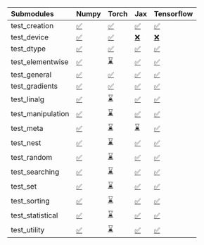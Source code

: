| Submodules        | Numpy                                                                                                                           | Torch                                                                                                                           | Jax                                                                                                                             | Tensorflow                                                                                                                      |
|:------------------|:--------------------------------------------------------------------------------------------------------------------------------|:--------------------------------------------------------------------------------------------------------------------------------|:--------------------------------------------------------------------------------------------------------------------------------|:--------------------------------------------------------------------------------------------------------------------------------|
| test_creation     | <a href="https://github.com/unifyai/ivy/runs/7877489270?check_suite_focus=true" rel="noopener noreferrer" target="_blank">✅</a> | <a href="https://github.com/unifyai/ivy/runs/7877490936?check_suite_focus=true" rel="noopener noreferrer" target="_blank">✅</a> | <a href="https://github.com/unifyai/ivy/runs/7877492796?check_suite_focus=true" rel="noopener noreferrer" target="_blank">✅</a> | <a href="https://github.com/unifyai/ivy/runs/7877494675?check_suite_focus=true" rel="noopener noreferrer" target="_blank">✅</a> |
| test_device       | <a href="https://github.com/unifyai/ivy/runs/7877489421?check_suite_focus=true" rel="noopener noreferrer" target="_blank">✅</a> | <a href="https://github.com/unifyai/ivy/runs/7877491040?check_suite_focus=true" rel="noopener noreferrer" target="_blank">✅</a> | <a href="https://github.com/unifyai/ivy/runs/7877492955?check_suite_focus=true" rel="noopener noreferrer" target="_blank">❌</a> | <a href="https://github.com/unifyai/ivy/runs/7877494794?check_suite_focus=true" rel="noopener noreferrer" target="_blank">❌</a> |
| test_dtype        | <a href="https://github.com/unifyai/ivy/runs/7877489526?check_suite_focus=true" rel="noopener noreferrer" target="_blank">✅</a> | <a href="https://github.com/unifyai/ivy/runs/7877491139?check_suite_focus=true" rel="noopener noreferrer" target="_blank">✅</a> | <a href="https://github.com/unifyai/ivy/runs/7877493059?check_suite_focus=true" rel="noopener noreferrer" target="_blank">✅</a> | <a href="https://github.com/unifyai/ivy/runs/7877494898?check_suite_focus=true" rel="noopener noreferrer" target="_blank">✅</a> |
| test_elementwise  | <a href="https://github.com/unifyai/ivy/runs/7877489633?check_suite_focus=true" rel="noopener noreferrer" target="_blank">✅</a> | <a href="https://github.com/unifyai/ivy/runs/7877491247?check_suite_focus=true" rel="noopener noreferrer" target="_blank">⌛</a> | <a href="https://github.com/unifyai/ivy/runs/7877493179?check_suite_focus=true" rel="noopener noreferrer" target="_blank">✅</a> | <a href="https://github.com/unifyai/ivy/runs/7877494996?check_suite_focus=true" rel="noopener noreferrer" target="_blank">✅</a> |
| test_general      | <a href="https://github.com/unifyai/ivy/runs/7877489723?check_suite_focus=true" rel="noopener noreferrer" target="_blank">✅</a> | <a href="https://github.com/unifyai/ivy/runs/7877491354?check_suite_focus=true" rel="noopener noreferrer" target="_blank">✅</a> | <a href="https://github.com/unifyai/ivy/runs/7877493291?check_suite_focus=true" rel="noopener noreferrer" target="_blank">✅</a> | <a href="https://github.com/unifyai/ivy/runs/7877495104?check_suite_focus=true" rel="noopener noreferrer" target="_blank">✅</a> |
| test_gradients    | <a href="https://github.com/unifyai/ivy/runs/7877489815?check_suite_focus=true" rel="noopener noreferrer" target="_blank">✅</a> | <a href="https://github.com/unifyai/ivy/runs/7877491477?check_suite_focus=true" rel="noopener noreferrer" target="_blank">✅</a> | <a href="https://github.com/unifyai/ivy/runs/7877493396?check_suite_focus=true" rel="noopener noreferrer" target="_blank">✅</a> | <a href="https://github.com/unifyai/ivy/runs/7877495238?check_suite_focus=true" rel="noopener noreferrer" target="_blank">✅</a> |
| test_linalg       | <a href="https://github.com/unifyai/ivy/runs/7877489924?check_suite_focus=true" rel="noopener noreferrer" target="_blank">✅</a> | <a href="https://github.com/unifyai/ivy/runs/7877491602?check_suite_focus=true" rel="noopener noreferrer" target="_blank">⌛</a> | <a href="https://github.com/unifyai/ivy/runs/7877493487?check_suite_focus=true" rel="noopener noreferrer" target="_blank">✅</a> | <a href="https://github.com/unifyai/ivy/runs/7877495388?check_suite_focus=true" rel="noopener noreferrer" target="_blank">✅</a> |
| test_manipulation | <a href="https://github.com/unifyai/ivy/runs/7877490016?check_suite_focus=true" rel="noopener noreferrer" target="_blank">✅</a> | <a href="https://github.com/unifyai/ivy/runs/7877491700?check_suite_focus=true" rel="noopener noreferrer" target="_blank">⌛</a> | <a href="https://github.com/unifyai/ivy/runs/7877493570?check_suite_focus=true" rel="noopener noreferrer" target="_blank">✅</a> | <a href="https://github.com/unifyai/ivy/runs/7877495520?check_suite_focus=true" rel="noopener noreferrer" target="_blank">✅</a> |
| test_meta         | <a href="https://github.com/unifyai/ivy/runs/7877490120?check_suite_focus=true" rel="noopener noreferrer" target="_blank">✅</a> | <a href="https://github.com/unifyai/ivy/runs/7877491833?check_suite_focus=true" rel="noopener noreferrer" target="_blank">⌛</a> | <a href="https://github.com/unifyai/ivy/runs/7877493675?check_suite_focus=true" rel="noopener noreferrer" target="_blank">⌛</a> | <a href="https://github.com/unifyai/ivy/runs/7877495621?check_suite_focus=true" rel="noopener noreferrer" target="_blank">✅</a> |
| test_nest         | <a href="https://github.com/unifyai/ivy/runs/7877490211?check_suite_focus=true" rel="noopener noreferrer" target="_blank">✅</a> | <a href="https://github.com/unifyai/ivy/runs/7877491980?check_suite_focus=true" rel="noopener noreferrer" target="_blank">⌛</a> | <a href="https://github.com/unifyai/ivy/runs/7877493780?check_suite_focus=true" rel="noopener noreferrer" target="_blank">✅</a> | <a href="https://github.com/unifyai/ivy/runs/7877495734?check_suite_focus=true" rel="noopener noreferrer" target="_blank">✅</a> |
| test_random       | <a href="https://github.com/unifyai/ivy/runs/7877490313?check_suite_focus=true" rel="noopener noreferrer" target="_blank">✅</a> | <a href="https://github.com/unifyai/ivy/runs/7877492092?check_suite_focus=true" rel="noopener noreferrer" target="_blank">⌛</a> | <a href="https://github.com/unifyai/ivy/runs/7877493901?check_suite_focus=true" rel="noopener noreferrer" target="_blank">✅</a> | <a href="https://github.com/unifyai/ivy/runs/7877495880?check_suite_focus=true" rel="noopener noreferrer" target="_blank">✅</a> |
| test_searching    | <a href="https://github.com/unifyai/ivy/runs/7877490420?check_suite_focus=true" rel="noopener noreferrer" target="_blank">✅</a> | <a href="https://github.com/unifyai/ivy/runs/7877492193?check_suite_focus=true" rel="noopener noreferrer" target="_blank">⌛</a> | <a href="https://github.com/unifyai/ivy/runs/7877493996?check_suite_focus=true" rel="noopener noreferrer" target="_blank">✅</a> | <a href="https://github.com/unifyai/ivy/runs/7877496034?check_suite_focus=true" rel="noopener noreferrer" target="_blank">✅</a> |
| test_set          | <a href="https://github.com/unifyai/ivy/runs/7877490508?check_suite_focus=true" rel="noopener noreferrer" target="_blank">✅</a> | <a href="https://github.com/unifyai/ivy/runs/7877492312?check_suite_focus=true" rel="noopener noreferrer" target="_blank">⌛</a> | <a href="https://github.com/unifyai/ivy/runs/7877494104?check_suite_focus=true" rel="noopener noreferrer" target="_blank">✅</a> | <a href="https://github.com/unifyai/ivy/runs/7877496166?check_suite_focus=true" rel="noopener noreferrer" target="_blank">✅</a> |
| test_sorting      | <a href="https://github.com/unifyai/ivy/runs/7877490614?check_suite_focus=true" rel="noopener noreferrer" target="_blank">✅</a> | <a href="https://github.com/unifyai/ivy/runs/7877492448?check_suite_focus=true" rel="noopener noreferrer" target="_blank">⌛</a> | <a href="https://github.com/unifyai/ivy/runs/7877494249?check_suite_focus=true" rel="noopener noreferrer" target="_blank">✅</a> | <a href="https://github.com/unifyai/ivy/runs/7877496293?check_suite_focus=true" rel="noopener noreferrer" target="_blank">✅</a> |
| test_statistical  | <a href="https://github.com/unifyai/ivy/runs/7877490705?check_suite_focus=true" rel="noopener noreferrer" target="_blank">✅</a> | <a href="https://github.com/unifyai/ivy/runs/7877492568?check_suite_focus=true" rel="noopener noreferrer" target="_blank">⌛</a> | <a href="https://github.com/unifyai/ivy/runs/7877494363?check_suite_focus=true" rel="noopener noreferrer" target="_blank">✅</a> | <a href="https://github.com/unifyai/ivy/runs/7877496439?check_suite_focus=true" rel="noopener noreferrer" target="_blank">✅</a> |
| test_utility      | <a href="https://github.com/unifyai/ivy/runs/7877490808?check_suite_focus=true" rel="noopener noreferrer" target="_blank">✅</a> | <a href="https://github.com/unifyai/ivy/runs/7877492684?check_suite_focus=true" rel="noopener noreferrer" target="_blank">⌛</a> | <a href="https://github.com/unifyai/ivy/runs/7877494560?check_suite_focus=true" rel="noopener noreferrer" target="_blank">✅</a> | <a href="https://github.com/unifyai/ivy/runs/7877496559?check_suite_focus=true" rel="noopener noreferrer" target="_blank">✅</a> |